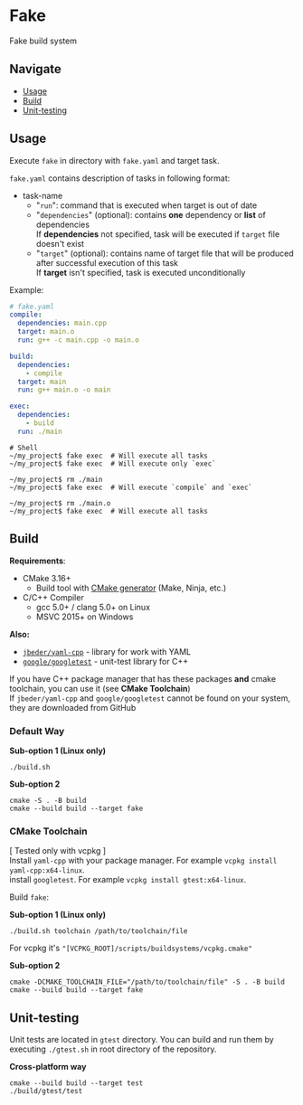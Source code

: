 # Fake

Fake build system

## Navigate
 * [Usage](#Usage)
 * [Build](#Build)
 * [Unit-testing](#Unit-testing)

## Usage

Execute `fake` in directory with `fake.yaml` and target task.

`fake.yaml` contains description of tasks in following format:
 * task-name
   * "`run`": command that is executed when target is out of date
   * "`dependencies`" (optional): contains **one** dependency or **list** of dependencies\
     If **dependencies** not specified, task will be executed if `target` file doesn't exist
   * "`target`" (optional): contains name of target file that will be produced
    after successful execution of this task\
    If **target** isn't specified, task is executed unconditionally

Example:
```yaml
# fake.yaml
compile:
  dependencies: main.cpp
  target: main.o
  run: g++ -c main.cpp -o main.o

build:
  dependencies:
    - compile
  target: main
  run: g++ main.o -o main

exec:
  dependencies:
    - build
  run: ./main
```

```shell
# Shell
~/my_project$ fake exec  # Will execute all tasks
~/my_project$ fake exec  # Will execute only `exec`

~/my_project$ rm ./main
~/my_project$ fake exec  # Will execute `compile` and `exec`

~/my_project$ rm ./main.o
~/my_project$ fake exec  # Will execute all tasks
```


## Build
**Requirements**:
* CMake 3.16+
    * Build tool with [CMake generator](https://cmake.org/cmake/help/latest/manual/cmake-generators.7.html) (Make, Ninja, etc.)
* C/C++ Compiler
    * gcc 5.0+ / clang 5.0+ on Linux
    * MSVC 2015+ on Windows


**Also:**
 * [`jbeder/yaml-cpp`](https://github.com/jbeder/yaml-cpp) - library for work with YAML
 * [`google/googletest`](https://github.com/google/googletest) - unit-test library for C++

If you have C++ package manager that has these packages **and** cmake toolchain, you can use it (see **CMake Toolchain**) \
If `jbeder/yaml-cpp` and `google/googletest` cannot be found on your system, they are downloaded from GitHub

### Default Way

**Sub-option 1 (Linux only)**
```shell
./build.sh
```

**Sub-option 2**
```shell
cmake -S . -B build
cmake --build build --target fake
```

### CMake Toolchain
[ Tested only with vcpkg ]\
Install `yaml-cpp` with your package manager. For example `vcpkg install yaml-cpp:x64-linux`.\
install `googletest`. For example `vcpkg install gtest:x64-linux`.

Build `fake`:

**Sub-option 1 (Linux only)**
```shell
./build.sh toolchain /path/to/toolchain/file
```
For vcpkg it's `"[VCPKG_ROOT]/scripts/buildsystems/vcpkg.cmake"`

**Sub-option 2**
```shell
cmake -DCMAKE_TOOLCHAIN_FILE="/path/to/toolchain/file" -S . -B build
cmake --build build --target fake
```

## Unit-testing

Unit tests are located in `gtest` directory.
You can build and run them by executing `./gtest.sh` in root directory of the repository.

**Cross-platform way**
```shell
cmake --build build --target test
./build/gtest/test
```

